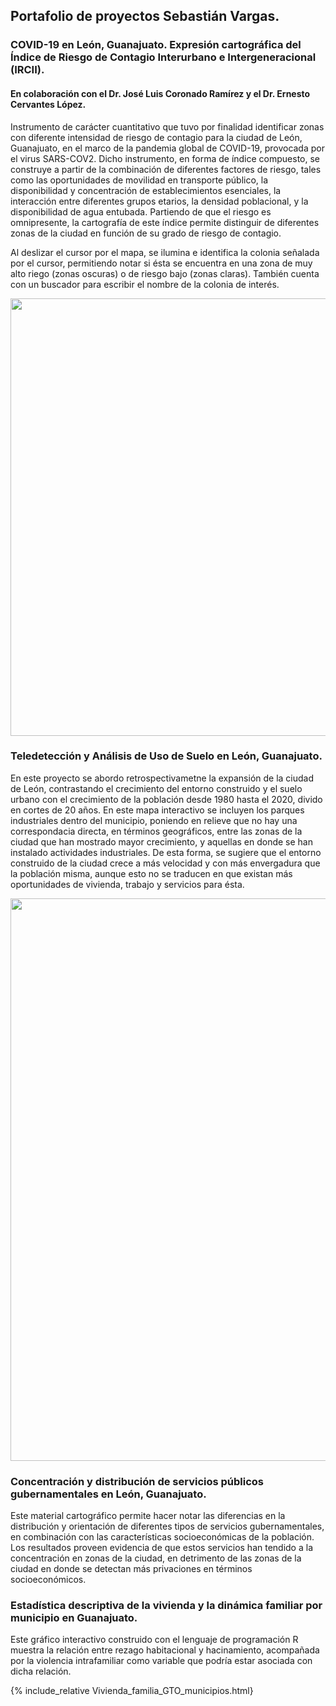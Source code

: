 ## Portafolio de proyectos Sebastián Vargas.

### COVID-19 en León, Guanajuato. Expresión cartográfica del Índice de Riesgo de Contagio Interurbano e Intergeneracional (IRCII).
#### En colaboración con el Dr. José Luis Coronado Ramírez y el Dr. Ernesto Cervantes López.

Instrumento de carácter cuantitativo que tuvo por finalidad identificar zonas con diferente intensidad de riesgo de contagio para la ciudad de León, Guanajuato, en el marco de la pandemia global de COVID-19, provocada por el virus SARS-COV2. Dicho instrumento, en forma de índice compuesto, se construye a partir de la combinación de diferentes factores de riesgo, tales como las oportunidades de movilidad en transporte público, la disponibilidad y concentración de establecimientos esenciales, la interacción entre diferentes grupos etarios, la densidad poblacional, y la disponibilidad de agua entubada. Partiendo de que el riesgo es omnipresente, la cartografía de este índice permite distinguir de diferentes zonas de la ciudad en función de su grado de riesgo de contagio.

Al deslizar el cursor por el mapa, se ilumina e identifica la colonia señalada por el cursor, permitiendo notar si ésta se encuentra en una zona de muy alto riego (zonas oscuras) o de riesgo bajo (zonas claras). También cuenta con un buscador para escribir el nombre de la colonia de interés.

<img src="Imágenes/IRCII_demo.png" width="700">

### Teledetección y Análisis de Uso de Suelo en León, Guanajuato.

En este proyecto se abordo retrospectivametne la expansión de la ciudad de León, contrastando el crecimiento del entorno construido y el suelo urbano con el crecimiento de la población desde 1980 hasta el 2020, divido en cortes de 20 años. En este mapa interactivo se incluyen los parques industriales dentro del municipio, poniendo en relieve que no hay una correspondacia directa, en términos geográficos, entre las zonas de la ciudad que han mostrado mayor crecimiento, y aquellas en donde se han instalado actividades industriales. De esta forma, se sugiere que el entorno construido de la ciudad crece a más velocidad y con más envergadura que la población misma, aunque esto no se traducen en que existan más oportunidades de vivienda, trabajo y servicios para ésta.

<img src="Imágenes/LULC_Leon.png" width="900">

### Concentración y distribución de servicios públicos gubernamentales en León, Guanajuato.

Este material cartográfico permite hacer notar las diferencias en la distribución y orientación de diferentes tipos de servicios gubernamentales, en combinación con las características socioeconómicas de la población. Los resultados proveen evidencia de que estos servicios han tendido a la concentración en zonas de la ciudad, en detrimento de las zonas de la ciudad en donde se detectan más privaciones en términos socioeconómicos.

### Estadística descriptiva de la vivienda y la dinámica familiar por municipio en Guanajuato.

Este gráfico interactivo construido con el lenguaje de programación R muestra la relación entre rezago habitacional y hacinamiento, acompañada por la violencia intrafamiliar como variable que podría estar asociada con dicha relación.

{% include_relative Vivienda_familia_GTO_municipios.html}

